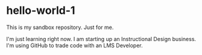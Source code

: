 # hello-world-1
This is my sandbox repository. Just for me.

I'm just learning right now. I am starting up an Instructional Design business. I'm using GitHub to trade code with an LMS Developer.
